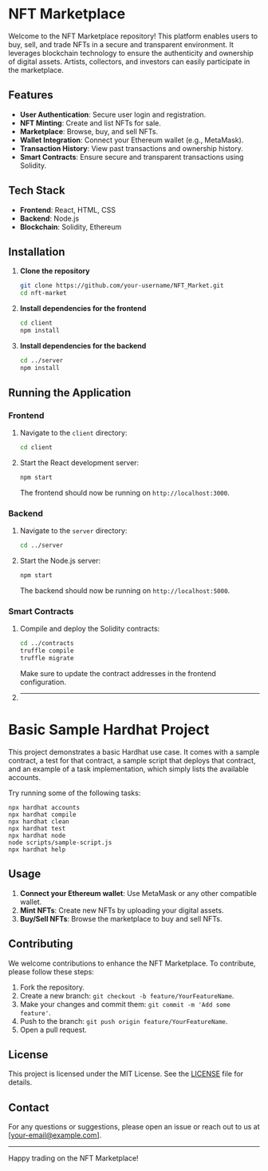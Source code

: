 # NFT Marketplace

Welcome to the NFT Marketplace repository! This platform enables users to buy, sell, and trade NFTs in a secure and transparent environment. It leverages blockchain technology to ensure the authenticity and ownership of digital assets. Artists, collectors, and investors can easily participate in the marketplace.

## Features

- **User Authentication**: Secure user login and registration.
- **NFT Minting**: Create and list NFTs for sale.
- **Marketplace**: Browse, buy, and sell NFTs.
- **Wallet Integration**: Connect your Ethereum wallet (e.g., MetaMask).
- **Transaction History**: View past transactions and ownership history.
- **Smart Contracts**: Ensure secure and transparent transactions using Solidity.

## Tech Stack

- **Frontend**: React, HTML, CSS
- **Backend**: Node.js
- **Blockchain**: Solidity, Ethereum

## Installation

1. **Clone the repository**

   ```bash
   git clone https://github.com/your-username/NFT_Market.git
   cd nft-market
   ```

2. **Install dependencies for the frontend**

   ```bash
   cd client
   npm install
   ```

3. **Install dependencies for the backend**

   ```bash
   cd ../server
   npm install
   ```

## Running the Application

### Frontend

1. Navigate to the `client` directory:

   ```bash
   cd client
   ```

2. Start the React development server:

   ```bash
   npm start
   ```

   The frontend should now be running on `http://localhost:3000`.

### Backend

1. Navigate to the `server` directory:

   ```bash
   cd ../server
   ```

2. Start the Node.js server:

   ```bash
   npm start
   ```

   The backend should now be running on `http://localhost:5000`.

### Smart Contracts

1. Compile and deploy the Solidity contracts:

   ```bash
   cd ../contracts
   truffle compile
   truffle migrate
   ```

   Make sure to update the contract addresses in the frontend configuration.
2. ---

# Basic Sample Hardhat Project

This project demonstrates a basic Hardhat use case. It comes with a sample contract, a test for that contract, a sample script that deploys that contract, and an example of a task implementation, which simply lists the available accounts.

Try running some of the following tasks:

```shell
npx hardhat accounts
npx hardhat compile
npx hardhat clean
npx hardhat test
npx hardhat node
node scripts/sample-script.js
npx hardhat help
```


## Usage

1. **Connect your Ethereum wallet**: Use MetaMask or any other compatible wallet.
2. **Mint NFTs**: Create new NFTs by uploading your digital assets.
3. **Buy/Sell NFTs**: Browse the marketplace to buy and sell NFTs.

## Contributing

We welcome contributions to enhance the NFT Marketplace. To contribute, please follow these steps:

1. Fork the repository.
2. Create a new branch: `git checkout -b feature/YourFeatureName`.
3. Make your changes and commit them: `git commit -m 'Add some feature'`.
4. Push to the branch: `git push origin feature/YourFeatureName`.
5. Open a pull request.

## License

This project is licensed under the MIT License. See the [LICENSE](LICENSE) file for details.

## Contact

For any questions or suggestions, please open an issue or reach out to us at [your-email@example.com].

---

Happy trading on the NFT Marketplace!


